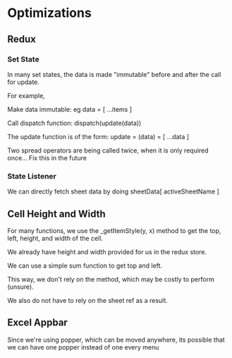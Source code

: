 # Optimizations

## Redux

### Set State

In many set states, the data is made "immutable" before and after the call for update.

For example,

Make data immutable: eg data = [ ...items ]

Call dispatch function: dispatch(update(data))

The update function is of the form: update = (data) = [ ...data ]

Two spread operators are being called twice, when it is only required once... Fix this in the future

### State Listener

We can directly fetch sheet data by doing sheetData[ activeSheetName ]

## Cell Height and Width

For many functions, we use the _getItemStyle(y, x) method to get the top, left, height, and width of the cell.

We already have height and width provided for us in the redux store.

We can use a simple sum function to get top and left.

This way, we don't rely on the method, which may be costly to perform (unsure).

We also do not have to rely on the sheet ref as a result.

## Excel Appbar

Since we're using popper, which can be moved anywhere, its possible that we can have one popper instead of one every menu
